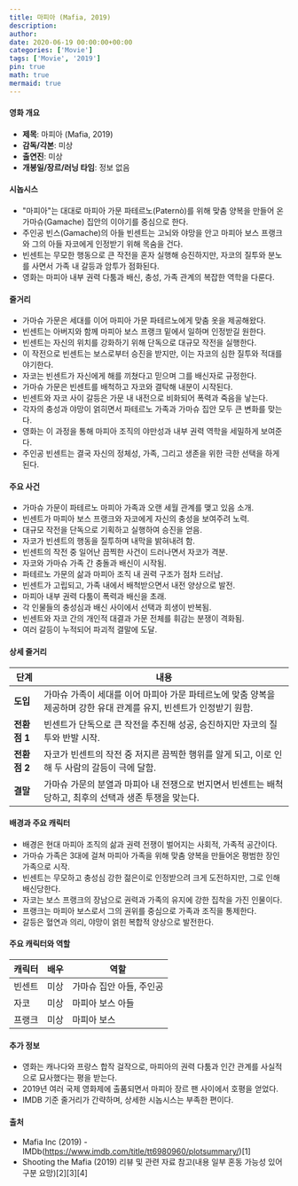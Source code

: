 ```yaml
---
title: 마피아 (Mafia, 2019)
description: 
author: 
date: 2020-06-19 00:00:00+00:00
categories: ['Movie']
tags: ['Movie', '2019']
pin: true
math: true
mermaid: true
---
```

#### 영화 개요

- **제목**: 마피아 (Mafia, 2019)  
- **감독/각본**: 미상  
- **출연진**: 미상  
- **개봉일/장르/러닝 타임**: 정보 없음  

#### 시놉시스

- "마피아"는 대대로 마피아 가문 파테르노(Paternò)를 위해 맞춤 양복을 만들어 온 가마슈(Gamache) 집안의 이야기를 중심으로 한다.  
- 주인공 빈스(Gamache)의 아들 빈센트는 고뇌와 야망을 안고 마피아 보스 프랭크와 그의 아들 자코에게 인정받기 위해 목숨을 건다.  
- 빈센트는 무모한 행동으로 큰 작전을 혼자 실행해 승진하지만, 자코의 질투와 분노를 사면서 가족 내 갈등과 암투가 점화된다.  
- 영화는 마피아 내부 권력 다툼과 배신, 충성, 가족 관계의 복잡한 역학을 다룬다.  

#### 줄거리

- 가마슈 가문은 세대를 이어 마피아 가문 파테르노에게 맞춤 옷을 제공해왔다.  
- 빈센트는 아버지와 함께 마피아 보스 프랭크 밑에서 일하며 인정받길 원한다.  
- 빈센트는 자신의 위치를 강화하기 위해 단독으로 대규모 작전을 실행한다.  
- 이 작전으로 빈센트는 보스로부터 승진을 받지만, 이는 자코의 심한 질투와 적대를 야기한다.  
- 자코는 빈센트가 자신에게 해를 끼쳤다고 믿으며 그를 배신자로 규정한다.  
- 가마슈 가문은 빈센트를 배척하고 자코와 결탁해 내분이 시작된다.  
- 빈센트와 자코 사이 갈등은 가문 내 내전으로 비화되어 폭력과 죽음을 낳는다.  
- 각자의 충성과 야망이 얽히면서 파테르노 가족과 가마슈 집안 모두 큰 변화를 맞는다.  
- 영화는 이 과정을 통해 마피아 조직의 야만성과 내부 권력 역학을 세밀하게 보여준다.  
- 주인공 빈센트는 결국 자신의 정체성, 가족, 그리고 생존을 위한 극한 선택을 하게 된다.  

#### 주요 사건

- 가마슈 가문이 파테르노 마피아 가족과 오랜 세월 관계를 맺고 있음 소개.  
- 빈센트가 마피아 보스 프랭크와 자코에게 자신의 충성을 보여주려 노력.  
- 대규모 작전을 단독으로 기획하고 실행하여 승진을 얻음.  
- 자코가 빈센트의 행동을 질투하며 내막을 밝혀내려 함.  
- 빈센트의 작전 중 일어난 끔찍한 사건이 드러나면서 자코가 격분.  
- 자코와 가마슈 가족 간 충돌과 배신이 시작됨.  
- 파테르노 가문의 삶과 마피아 조직 내 권력 구조가 점차 드러남.  
- 빈센트가 고립되고, 가족 내에서 배척받으면서 내전 양상으로 발전.  
- 마피아 내부 권력 다툼이 폭력과 배신을 초래.  
- 각 인물들의 충성심과 배신 사이에서 선택과 희생이 반복됨.  
- 빈센트와 자코 간의 개인적 대결과 가문 전체를 휘감는 분쟁이 격화됨.  
- 여러 갈등이 누적되어 파괴적 결말에 도달.  

#### 상세 줄거리

| **단계**  | **내용**                                                                                                         |
|-----------|------------------------------------------------------------------------------------------------------------------|
| **도입** | 가마슈 가족이 세대를 이어 마피아 가문 파테르노에 맞춤 양복을 제공하며 강한 유대 관계를 유지, 빈센트가 인정받기 원함. |
| **전환점 1** | 빈센트가 단독으로 큰 작전을 추진해 성공, 승진하지만 자코의 질투와 반발 시작.                               |
| **전환점 2** | 자코가 빈센트의 작전 중 저지른 끔찍한 행위를 알게 되고, 이로 인해 두 사람의 갈등이 극에 달함.              |
| **결말** | 가마슈 가문의 분열과 마피아 내 전쟁으로 번지면서 빈센트는 배척당하고, 최후의 선택과 생존 투쟁을 맞는다.      |

#### 배경과 주요 캐릭터

- 배경은 현대 마피아 조직의 삶과 권력 전쟁이 벌어지는 사회적, 가족적 공간이다.  
- 가마슈 가족은 3대에 걸쳐 마피아 가족을 위해 맞춤 양복을 만들어온 평범한 장인 가족으로 시작.  
- 빈센트는 무모하고 충성심 강한 젊은이로 인정받으려 크게 도전하지만, 그로 인해 배신당한다.  
- 자코는 보스 프랭크의 장남으로 권력과 가족의 유지에 강한 집착을 가진 인물이다.  
- 프랭크는 마피아 보스로서 그의 권위를 중심으로 가족과 조직을 통제한다.  
- 갈등은 혈연과 의리, 야망이 얽힌 복합적 양상으로 발전한다.  

#### 주요 캐릭터와 역할

| **캐릭터** | **배우** | **역할**              |
|------------|----------|-----------------------|
| 빈센트     | 미상     | 가마슈 집안 아들, 주인공 |
| 자코       | 미상     | 마피아 보스 아들        |
| 프랭크     | 미상     | 마피아 보스             |

#### 추가 정보

- 영화는 캐나다와 프랑스 합작 걸작으로, 마피아의 권력 다툼과 인간 관계를 사실적으로 묘사했다는 평을 받는다.  
- 2019년 여러 국제 영화제에 출품되면서 마피아 장르 팬 사이에서 호평을 얻었다.  
- IMDB 기준 줄거리가 간략하며, 상세한 시놉시스는 부족한 편이다.  

#### 출처

- Mafia Inc (2019) - IMDb(https://www.imdb.com/title/tt6980960/plotsummary/)[1]  
- Shooting the Mafia (2019) 리뷰 및 관련 자료 참고(내용 일부 혼동 가능성 있어 구분 요망)[2][3][4]
